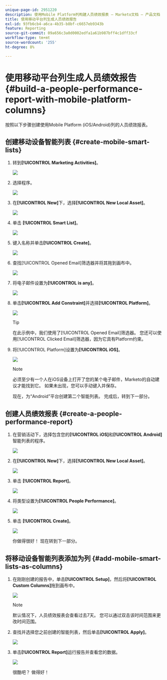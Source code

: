 ```yaml
---
unique-page-id: 2951220
description: 使用Mobile Platform列构建人员绩效报表 — Marketo文档 — 产品文档
title: 使用移动平台列生成人员绩效报告
exl-id: 93fb6cb4-a6ca-4b35-b8bf-c6657eb9343b
feature: Reporting
source-git-commit: 09a656c3a0d0002edfa1a61b987bff4c1dff33cf
workflow-type: tm+mt
source-wordcount: '255'
ht-degree: 8%

---
```


# 使用移动平台列生成人员绩效报告 {#build-a-people-performance-report-with-mobile-platform-columns}

按照以下步骤创建使用Mobile Platform (iOS/Android)列的人员绩效报表。

## 创建移动设备智能列表 {#create-mobile-smart-lists}

1. 转到&#x200B;**[!UICONTROL Marketing Activities]**。

   ![](assets/ma.png)

1. 选择程序。

   ![](assets/two-1.png)

1. 在&#x200B;**[!UICONTROL New]**&#x200B;下，选择&#x200B;**[!UICONTROL New Local Asset]**。

   ![](assets/three-1.png)

1. 单击 **[!UICONTROL Smart List]**。

   ![](assets/four-1.png)

1. 键入名称并单击&#x200B;**[!UICONTROL Create]**。

   ![](assets/five-1.png)

1. 查找[!UICONTROL Opened Email]筛选器并将其拖到画布中。

   ![](assets/six-1.png)

1. 将电子邮件设置为&#x200B;**[!UICONTROL is any]**。

   ![](assets/seven.png)

1. 单击&#x200B;**[!UICONTROL Add Constraint]**&#x200B;并选择&#x200B;**[!UICONTROL Platform]**。

   ![](assets/eight.png)

   >[!TIP]
   >
   >在此示例中，我们使用了[!UICONTROL Opened Email]筛选器。 您还可以使用[!UICONTROL Clicked Email]筛选器，因为它具有Platform约束。

1. 将[!UICONTROL Platform]设置为&#x200B;**[!UICONTROL iOS]**。

   ![](assets/nine.png)

   >[!NOTE]
   >
   >必须至少有一个人在iOS设备上打开了您的某个电子邮件，Marketo的自动建议才能找到它。 如果未出现，您可以手动键入并保存。

   现在，为“Android”平台创建第二个智能列表。 完成后，转到下一部分。

## 创建人员绩效报表 {#create-a-people-performance-report}

1. 在营销活动下，选择包含您的&#x200B;**[!UICONTROL iOS]**&#x200B;和&#x200B;**[!UICONTROL Android]**&#x200B;智能列表的程序。

   ![](assets/ten.png)

1. 在&#x200B;**[!UICONTROL New]**&#x200B;下，选择&#x200B;**[!UICONTROL New Local Asset]**。

   ![](assets/eleven.png)

1. 单击 **[!UICONTROL Report]**。

   ![](assets/twelve.png)

1. 将类型设置为&#x200B;**[!UICONTROL People Performance]**。

   ![](assets/thirteen.png)

1. 单击 **[!UICONTROL Create]**。

   ![](assets/fourteen.png)

   你做得很好！ 现在转到下一部分。

## 将移动设备智能列表添加为列 {#add-mobile-smart-lists-as-columns}

1. 在刚刚创建的报告中，单击&#x200B;**[!UICONTROL Setup]**，然后将&#x200B;**[!UICONTROL Custom Columns]**&#x200B;拖到画布中。

   ![](assets/fifteen.png)

   >[!NOTE]
   >
   >默认情况下，人员绩效报表会查看过去7天。 您可以通过双击该时间范围来更改时间范围。

1. 查找并选择您之前创建的智能列表，然后单击&#x200B;**[!UICONTROL Apply]**。

   ![](assets/sixteen.png)

1. 单击&#x200B;**[!UICONTROL Report]**&#x200B;运行报告并查看您的数据。

   ![](assets/seventeen.png)

   很酷吧？ 做得好！
